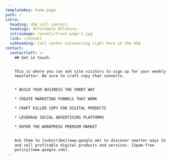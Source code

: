 ```yaml
---
templateKey: home-page
path: /
intro:
  heading: USA call centers
  heading2: Affordable Offshore.
  introimage: /assets/front-page-1.jpg
  link: /contact
  subheading: Call center outsourcing right here in the USA
contact:
  contactleft: >-
    ## Get in touch.


    This is where you can ask site visitors to sign up for your weekly
    newsletter. Be sure to craft copy that converts.


    * BUILD YOUR BUSINESS THE SMART WAY

    * CREATE MARKETING FUNNELS THAT WORK

    * CRAFT KILLER COPY FOR DIGITAL PRODUCTS

    * LEVERAGE SOCIAL ADVERTISING PLATFORMS

    * ENTER THE WORDPRESS PREMIUM MARKET


    Ask them to [subscribe](www.google.om) to discover smarter ways to create
    and sell profitable digital products and services. [Spam-free
    policy](www.google.com).
---
```


